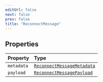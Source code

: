 ```yaml
---
editUrl: false
next: false
prev: false
title: "ReconnectMessage"
---
```


## Properties

| Property | Type |
| :------ | :------ |
| `metadata` | [`ReconnectMessageMetadata`](/api/eventsub/interfaces/reconnectmessagemetadata/) |
| `payload` | [`ReconnectMessagePayload`](/api/eventsub/interfaces/reconnectmessagepayload/) |
